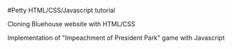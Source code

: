 #Petty HTML/CSS/Javascript tutorial

Cloning Bluehouse website with HTML/CSS

Implementation of "Impeachment of President Park" game with Javascript
